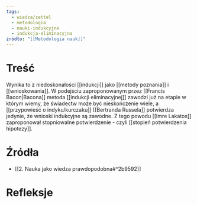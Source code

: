 ```yaml
---
tags:
  - wiedza/zettel
  - metodologia
  - nauki-indukcyjne
  - indukcja-eliminacyjna
źródło: "[[Metodologia nauk]]"
---
```

# Treść
Wynika to z niedoskonałości [[indukcji]] jako [[metody poznania]] i [[wnioskowania]]. W podejściu zaproponowanym przez [[Francis Bacon|Bacona]] metoda [[indukcji eliminacyjnej]] zawodzi już na etapie w którym wiemy, że świadectw może być nieskończenie wiele, a [[przypowieść o indyku/kurczaku]] [[Bertranda Russela]] potwierdza jedynie, że wnioski indukcyjne są zawodne. Z tego powodu [[Imre Lakatos]] zaproponował stopniowalne potwierdzenie - czyli [[stopień potwierdzenia hipotezy]]. 

# Źródła
- [[2. Nauka jako wiedza prawdopodobna#^2b9592]]

# Refleksje
